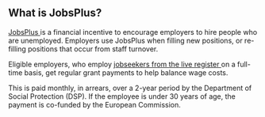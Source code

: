 ##  What is JobsPlus?

[ JobsPlus ](https://www.gov.ie/en/service/eecbb7-jobsplus/) is a financial
incentive to encourage employers to hire people who are unemployed. Employers
use JobsPlus when filling new positions, or re-filling positions that occur
from staff turnover.

Eligible employers, who employ [ jobseekers from the live register
](/en/social-welfare/unemployed-people/signing-on/) on a full-time basis, get
regular grant payments to help balance wage costs.

This is paid monthly, in arrears, over a 2-year period by the Department of
Social Protection (DSP). If the employee is under 30 years of age, the payment
is co-funded by the European Commission.
